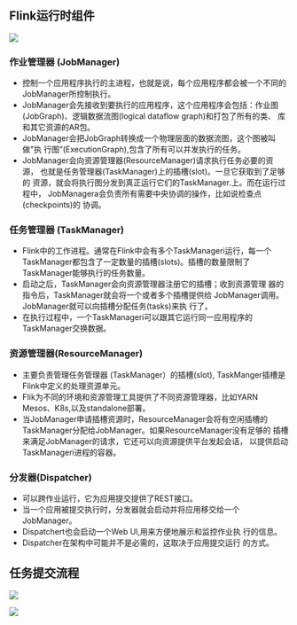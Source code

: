 ## Flink运行时组件
![](../img/flink1.png)

### 作业管理器 (JobManager)
- 控制一个应用程序执行的主进程，也就是说，每个应用程序都会被一个不同的
JobManager所控制执行。
- JobManager会先接收到要执行的应用程序，这个应用程序会包括：作业图 (JobGraph)、逻辑数据流图(logical dataflow graph)和打包了所有的类、
库和其它资源的AR包。
- JobManager会把JobGraph转换成一个物理层面的数据流图，这个图被叫做"执 行图”(ExecutionGraph),包含了所有可以并发执行的任务。
- JobManager会向资源管理器(ResourceManager)请求执行任务必要的资源， 也就是任务管理器(TaskManager)上的插槽(slot)。一旦它获取到了足够的 资源，就会将执行图分发到真正运行它们的TaskManager.上。而在运行过程中，
JobManagera会负责所有需要中央协调的操作，比如说检查点(checkpoints)的 协调。

### 任务管理器 (TaskManager)

- Flink中的工作进程。通常在Flink中会有多个TaskManageri运行，每一个
TaskManager都包含了一定数量的插槽(slots)。插槽的数量限制了
TaskManager能够执行的任务数量。
- 启动之后，TaskManager会向资源管理器注册它的插槽；收到资源管理
器的指令后，TaskManager就会将一个或者多个插槽提供给
JobManager调用。JobManager就可以向插槽分配任务(tasks)来执
行了。
- 在执行过程中，一个TaskManageri可以跟其它运行同一应用程序的
TaskManager交换数据。

### 资源管理器(ResourceManager)

- 主要负责管理任务管理器 (TaskManager）的插槽(slot),
TaskManger插槽是Flink中定义的处理资源单元。
- FIik为不同的环境和资源管理工具提供了不同资源管理器，比如YARN
Mesos、K8s,以及standalone部署。
- 当JobManager申请插槽资源时，ResourceManager会将有空闲插槽的
TaskManager分配给JobManager。如果ResourceManager没有足够的
插槽来满足JobManager的请求，它还可以向资源提供平台发起会话，
以提供启动TaskManageri进程的容器。

### 分发器(Dispatcher)

- 可以跨作业运行，它为应用提交提供了REST接口。
- 当一个应用被提交执行时，分发器就会启动并将应用移交给一个
JobManager。
- Dispatchert也会启动一个Web Ul,用来方便地展示和监控作业执
行的信息。
- Dispatcher在架构中可能并不是必需的，这取决于应用提交运行
的方式。

## 任务提交流程
![](../img/flink2.png)

![](../img/flink3.png)
